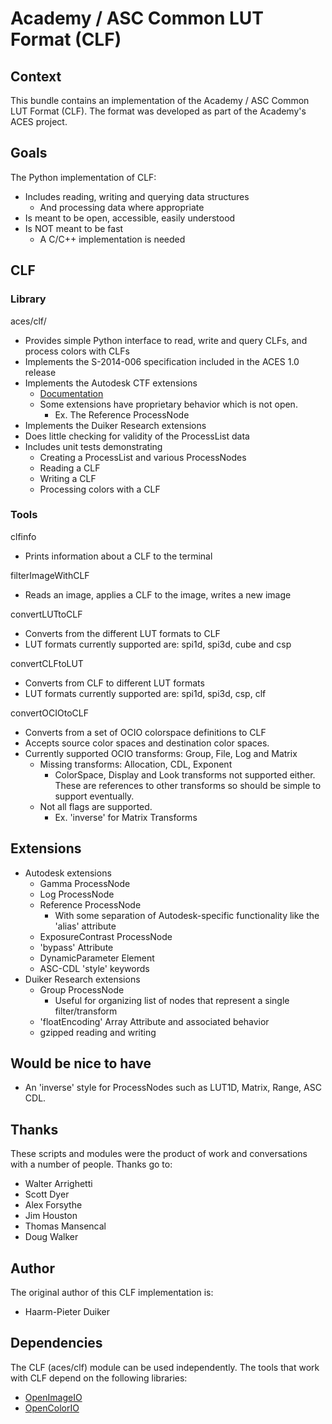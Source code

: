 Academy / ASC Common LUT Format (CLF)
=====================================


Context
---
This bundle contains an implementation of the Academy / ASC Common LUT Format (CLF). The format was developed as part of the Academy's ACES project.


Goals
-----

The Python implementation of CLF:

- Includes reading, writing and querying data structures
	- And processing data where appropriate
- Is meant to be open, accessible, easily understood
- Is NOT meant to be fast
	- A C/C++ implementation is needed

CLF
---
### Library
aces/clf/

- Provides simple Python interface to read, write and query CLFs, and process colors with CLFs
- Implements the S-2014-006 specification included in the ACES 1.0 release
- Implements the Autodesk CTF extensions
	- [Documentation](http://docs.autodesk.com/flamepremium2015/index.html?url=files/GUID-460BA05D-3AB7-4BE2-AD30-01F9D3440CD8.htm,topicNumber=d30e147706)
	- Some extensions have proprietary behavior which is not open.
		- Ex. The Reference ProcessNode
- Implements the Duiker Research extensions
- Does little checking for validity of the ProcessList data
- Includes unit tests demonstrating
	- Creating a ProcessList and various ProcessNodes
	- Reading a CLF
	- Writing a CLF
	- Processing colors with a CLF

### Tools
clfinfo

- Prints information about a CLF to the terminal

filterImageWithCLF

- Reads an image, applies a CLF to the image, writes a new image

convertLUTtoCLF

- Converts from the different LUT formats to CLF
- LUT formats currently supported are: spi1d, spi3d, cube and csp

convertCLFtoLUT

- Converts from CLF to different LUT formats
- LUT formats currently supported are: spi1d, spi3d, csp, clf

convertOCIOtoCLF

- Converts from a set of OCIO colorspace definitions to CLF
- Accepts source color spaces and destination color spaces.
- Currently supported OCIO transforms: Group, File, Log and Matrix
	- Missing transforms: Allocation, CDL, Exponent
		- ColorSpace, Display and Look transforms not supported either. These are references to other transforms so should be simple to support eventually.
	- Not all flags are supported.
		- Ex. 'inverse' for Matrix Transforms

Extensions
---------------------
- Autodesk extensions
	- Gamma ProcessNode
	- Log ProcessNode
	- Reference ProcessNode
		- With some separation of Autodesk-specific functionality like the 'alias' attribute
	- ExposureContrast ProcessNode
	- 'bypass' Attribute
	- DynamicParameter Element
	- ASC-CDL 'style' keywords
- Duiker Research extensions
	- Group ProcessNode
		- Useful for organizing list of nodes that represent a single filter/transform
	- 'floatEncoding' Array Attribute and associated behavior
	- gzipped reading and writing

Would be nice to have
---------------------

- An 'inverse' style for ProcessNodes such as LUT1D, Matrix, Range, ASC CDL.


Thanks
------
These scripts and modules were the product of work and conversations with a number of people. Thanks go to:

- Walter Arrighetti
- Scott Dyer
- Alex Forsythe
- Jim Houston
- Thomas Mansencal
- Doug Walker

Author
------
The original author of this CLF implementation is:

- Haarm-Pieter Duiker

Dependencies
------------
The CLF (aces/clf) module can be used independently. The tools that work with CLF depend on the following libraries:

- [OpenImageIO](http://openimageio.org)
- [OpenColorIO](http://opencolorio.org)
